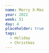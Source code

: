 ```yaml
---
name: Merry X-Mas
year: 2022
week: 51
day: 4
placeholder: true
tags:
  - Holiday
  - Christmas
---
```

